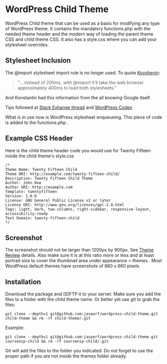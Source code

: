 # WordPress Child Theme
WordPress Child theme that can be used as a basis for modifying any type of WordPress theme. It contains the mandatory functions.php with the needed theme header and the modern way of loading the parent theme CSS and child theme CSS. It also has a style.css where you can add your stylesheet overrides.


## Stylesheet Inclusion
The @import stylesheet import rule is no longer used. To quote [Kovshenin](https://konstantin.blog/2014/child-themes-import/):
> "... instead of 200ms, with @import it’ll take the web browser approximately 400ms to load both stylesheets."

And Konstantin had this information from the all knowing Google itself.

Tips followed at [Stack Exhange thread](http://wordpress.stackexchange.com/questions/163301/versioning-import-of-parent-themes-style-css) and [WordPress Codex](https://codex.wordpress.org/Child_Themes) 

What is in use now is WordPress stylesheet enqueueing. This piece of code is added to the functions.php .

## Example CSS Header


Here is the child theme header code you would use for Twenty Fifteen inside the child theme's style.css

```
/*
Theme Name: Twenty Fifteen Child
Theme URI: http://example.com/twenty-fifteen-child/
Description: Twenty Fifteen Child Theme
Author: John Doe
Author URI: http://example.com
Template: twentyfifteen
Version: 1.0.0
License: GNU General Public License v2 or later
License URI: http://www.gnu.org/licenses/gpl-2.0.html
Tags: light, dark, two-columns, right-sidebar, responsive-layout, accessibility-ready
Text Domain: twenty-fifteen-child
*/
```

## Screenshot

The screenshot should not be larger than 1200px by 900px. See [Theme Review](https://make.wordpress.org/themes/handbook/review/required/#screenshot) details. Also make sure it is at this ratio more or less and at least portrait size to cover the thumbnail area under appearance > themes . Most WordPress default themes have screenshots of 880 x 660 pixels.
## Installation

Download the package and (S)FTP it to your server. Make sure you add the files to a folder with the child theme name.
Or better yet use git to grab the files:

```git clone --depth=1 git@github.com:jasperf/wordpress-child-theme.git child-theme && rm -rf child-theme/.git```

Example:

```git clone --depth=1 git@github.com:jasperf/wordpress-child-theme.git coursenip-child && rm -rf coursenip-child/.git```


Git will add the files to the folder you indicated. Do not forget to use the proper path if you are not inside the themes folder already.
